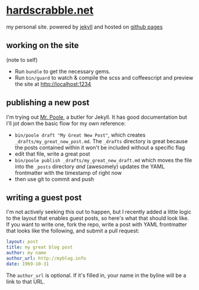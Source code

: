 # [hardscrabble.net](http://hardscrabble.net)

my personal site. powered by [jekyll](http://jekyllrb.com/) and hosted on [github pages](http://pages.github.com/)

## working on the site

(note to self)

* Run `bundle` to get the necessary gems.
* Run `bin/guard` to watch & compile the scss and coffeescript and preview the site at <http://localhost:1234>

## publishing a new post

I'm trying out [Mr. Poole](https://github.com/mmcclimon/mr_poole), a butler for Jekyll. It has good documentation but I'll jot down the basic flow for my own reference:

* `bin/poole draft "My Great New Post"`, which creates `_drafts/my_great_new_post.md`. The `_drafts` directory is great because the posts contained within it won't be included without a specific flag
* edit that file, write a great post
* `bin/poole publish _drafts/my_great_new_draft.md` which moves the file into the `_posts` directory *and* (awesomely) updates the YAML frontmatter with the timestamp of right now
* then use git to commit and push

## writing a guest post

I'm not actively seeking this out to happen, but I recently added a little logic to the layout that enables guest posts, so here's what that should look like. If you want to write one, fork the repo, write a post with YAML frontmatter that looks like the following, and submit a pull request:

```yaml
layout: post
title: my great blog post
author: my name
author_url: http://myblog.info
date: 1969-10-31
```

The `author_url` is optional. If it's filled in, your name in the byline will be a link to that URL.

